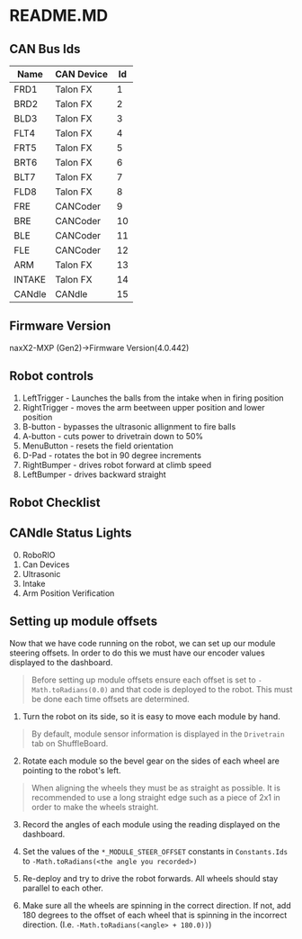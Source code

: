 # README.MD

## CAN Bus Ids

| Name | CAN Device | Id |
| --- | --- | --- |
| FRD1 | Talon FX | 1 |
| BRD2 | Talon FX | 2 |
| BLD3 | Talon FX | 3 |
| FLT4 | Talon FX | 4 |
| FRT5 | Talon FX | 5 |
| BRT6 | Talon FX | 6 |
| BLT7 | Talon FX | 7 |
| FLD8 | Talon FX | 8 |
| FRE | CANCoder | 9 |
| BRE | CANCoder | 10 |
| BLE | CANCoder | 11 |
| FLE | CANCoder | 12 |
| ARM | Talon FX | 13 |
| INTAKE | Talon FX | 14 |
| CANdle | CANdle | 15 |

## Firmware Version

naxX2-MXP (Gen2)->Firmware Version(4.0.442)
## Robot controls
1. LeftTrigger - Launches the balls from the intake when in firing position
2. RightTrigger - moves the arm beetween upper position and lower position
3. B-button - bypasses the ultrasonic allignment to fire balls
4. A-button - cuts power to drivetrain down to 50%
5. MenuButton - resets the field orientation 
6. D-Pad - rotates the bot in 90 degree increments
7. RightBumper - drives robot forward at climb speed
8. LeftBumper - drives backward straight



## Robot Checklist

## CANdle Status Lights

0. RoboRIO
1. Can Devices
2. Ultrasonic
3. Intake
4. Arm Position Verification

## Setting up module offsets

Now that we have code running on the robot, we can set up our module steering offsets. In order to do this we must have
our encoder values displayed to the dashboard.

> Before setting up module offsets ensure each offset is set to `-Math.toRadians(0.0)` and that code is deployed to the
> robot. This must be done each time offsets are determined.

1. Turn the robot on its side, so it is easy to move each module by hand.

> By default, module sensor information is displayed in the `Drivetrain` tab on ShuffleBoard.

2. Rotate each module so the bevel gear on the sides of each wheel are pointing to the robot's left.

> When aligning the wheels they must be as straight as possible. It is recommended to use a long straight edge such as
> a piece of 2x1 in order to make the wheels straight.

3. Record the angles of each module using the reading displayed on the dashboard.

4. Set the values of the `*_MODULE_STEER_OFFSET` constants in `Constants.Ids` to `-Math.toRadians(<the angle you recorded>)`
5. Re-deploy and try to drive the robot forwards. All wheels should stay parallel to each other.
6. Make sure all the wheels are spinning in the correct direction. If not, add 180 degrees to the offset of each wheel
that is spinning in the incorrect direction. (I.e. `-Math.toRadians(<angle> + 180.0))`)

